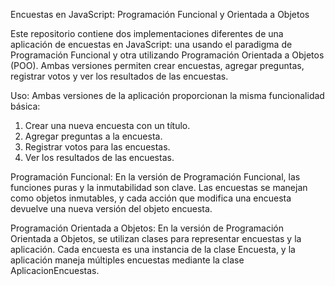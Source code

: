 Encuestas en JavaScript: Programación Funcional y Orientada a Objetos

Este repositorio contiene dos implementaciones diferentes de una aplicación de encuestas en JavaScript: 
una usando el paradigma de Programación Funcional y otra utilizando Programación Orientada a Objetos (POO). Ambas versiones permiten crear encuestas, agregar preguntas, registrar votos y ver los resultados de las encuestas.

Uso: Ambas versiones de la aplicación proporcionan la misma funcionalidad básica:
1. Crear una nueva encuesta con un título.
2. Agregar preguntas a la encuesta.
3. Registrar votos para las encuestas.
4. Ver los resultados de las encuestas.

Programación Funcional: En la versión de Programación Funcional, las funciones puras y la inmutabilidad son clave. Las encuestas se manejan como objetos inmutables, y cada acción que modifica una encuesta devuelve una nueva versión del objeto encuesta.

Programación Orientada a Objetos: En la versión de Programación Orientada a Objetos, se utilizan clases para representar encuestas y la aplicación. Cada encuesta es una instancia de la clase Encuesta, y la aplicación maneja múltiples encuestas mediante la clase AplicacionEncuestas.

